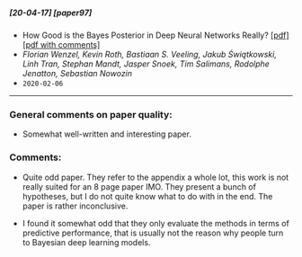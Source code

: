 ##### [20-04-17] [paper97]
- How Good is the Bayes Posterior in Deep Neural Networks Really? [[pdf]](https://arxiv.org/abs/2002.02405) [[pdf with comments]](https://github.com/fregu856/papers/blob/master/commented_pdfs/How%20Good%20is%20the%20Bayes%20Posterior%20in%20Deep%20Neural%20Networks%20Really%3F.pdf)
- *Florian Wenzel, Kevin Roth, Bastiaan S. Veeling, Jakub Świątkowski, Linh Tran, Stephan Mandt, Jasper Snoek, Tim Salimans, Rodolphe Jenatton, Sebastian Nowozin*
- `2020-02-06`

****

### General comments on paper quality:
- Somewhat well-written and interesting paper.

### Comments:
- Quite odd paper. They refer to the appendix a whole lot, this work is not really suited for an 8 page paper IMO. They present a bunch of hypotheses, but I do not quite know what to do with in the end. The paper is rather inconclusive.

- I found it somewhat odd that they only evaluate the methods in terms of predictive performance, that is usually not the reason why people turn to Bayesian deep learning models.

